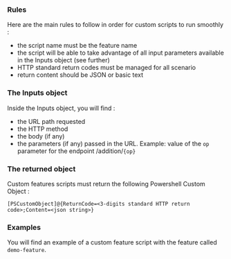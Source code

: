 
### Rules

Here are the main rules to follow in order for custom scripts to run smoothly :

- the script name must be the feature name
- the script will be able to take advantage of all input parameters available in the Inputs object (see further)
- HTTP standard return codes must be managed for all scenario
- return content should be JSON or basic text


### The Inputs object

Inside the Inputs object, you will find :

- the URL path requested
- the HTTP method
- the body (if any)
- the parameters (if any) passed in the URL. Example: value of the `op` parameter for the endpoint /addition/`{op}`


### The returned object

Custom features scripts must return the following Powershell Custom Object :

`[PSCustomObject]@{ReturnCode=<3-digits standard HTTP return code>;Content=<json string>}`


### Examples

You will find an example of a custom feature script with the feature called `demo-feature`.
